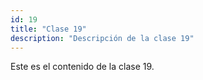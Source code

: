 ```yaml
---
id: 19
title: "Clase 19"
description: "Descripción de la clase 19"
---
```

Este es el contenido de la clase 19.
